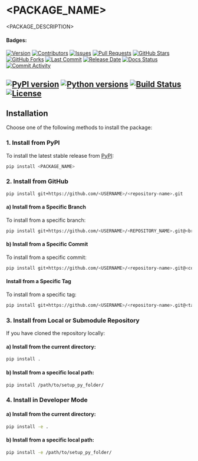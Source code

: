 # **<PACKAGE_NAME>**
<PACKAGE_DESCRIPTION>

#### Badges:
[![Version](https://img.shields.io/badge/version-<PACKAGE_VERSION>-blue.svg)](https://github.com/<USERNAME>/<REPOSITORY_NAME>/releases)
[![Contributors](https://img.shields.io/github/contributors/<USERNAME>/<REPOSITORY_NAME>.svg)](https://github.com/<USERNAME>/<REPOSITORY_NAME>/graphs/contributors)
[![Issues](https://img.shields.io/github/issues/<USERNAME>/<REPOSITORY_NAME>.svg)](https://github.com/<USERNAME>/<REPOSITORY_NAME>/issues)
[![Pull Requests](https://img.shields.io/github/issues-pr/<USERNAME>/<REPOSITORY_NAME>.svg)](https://github.com/<USERNAME>/<REPOSITORY_NAME>/pulls)
[![GitHub Stars](https://img.shields.io/github/stars/<USERNAME>/<REPOSITORY_NAME>.svg)](https://github.com/<USERNAME>/<REPOSITORY_NAME>/stargazers)
[![GitHub Forks](https://img.shields.io/github/forks/<USERNAME>/<REPOSITORY_NAME>.svg)](https://github.com/<USERNAME>/<REPOSITORY_NAME>/network/members)
[![Last Commit](https://img.shields.io/github/last-commit/<USERNAME>/<REPOSITORY_NAME>.svg)](https://github.com/<USERNAME>/<REPOSITORY_NAME>/commits/main)
[![Release Date](https://img.shields.io/github/release-date/<USERNAME>/<REPOSITORY_NAME>.svg)](https://github.com/<USERNAME>/<REPOSITORY_NAME>/releases)
[![Docs Status](https://img.shields.io/github/actions/workflow/status/<USERNAME>/<REPOSITORY_NAME>/docs.yml?branch=main)](https://github.com/<USERNAME>/<REPOSITORY_NAME>/actions)
[![Commit Activity](https://img.shields.io/github/commit-activity/m/<USERNAME>/<REPOSITORY_NAME>.svg)](https://github.com/<USERNAME>/<REPOSITORY_NAME>/graphs/commit-activity)

[![PyPI version](https://img.shields.io/pypi/v/<PACKAGE_NAME>.svg)](https://pypi.org/project/<PACKAGE_NAME>/)
[![Python versions](https://img.shields.io/pypi/pyversions/<PACKAGE_NAME>.svg)](https://pypi.org/project/<PACKAGE_NAME>/)
[![Build Status](https://img.shields.io/github/actions/workflow/status/<USERNAME>/<REPOSITORY_NAME>/build.yml?branch=main)](https://github.com/<USERNAME>/<REPOSITORY_NAME>/actions)
[![License](https://img.shields.io/pypi/l/<PACKAGE_NAME>.svg)](LICENSE.txt)
---
## **Installation**
Choose one of the following methods to install the package:

### **1. Install from PyPI**
To install the latest stable release from [PyPI](https://pypi.org/):
```bash
pip install <PACKAGE_NAME>
````

### **2. Install from GitHub**
```bash
pip install git+https://github.com/<USERNAME>/<repository-name>.git
```
#### a) Install from a Specific Branch
To install from a specific branch:
```bash
pip install git+https://github.com/<USERNAME>/<REPOSITORY_NAME>.git@<branch-name>
```

#### b) Install from a Specific Commit
To install from a specific commit:
```bash
pip install git+https://github.com/<USERNAME>/<repository-name>.git@<commit-hash>
```

#### Install from a Specific Tag
To install from a specific tag:
```bash
pip install git+https://github.com/<USERNAME>/<repository-name>.git@<tag>
```

### **3. Install from Local or Submodule Repository**
If you have cloned the repository locally:
#### a) Install from the current directory:

```bash
pip install .
```
#### b) Install from a specific local path:
```bash
pip install /path/to/setup_py_folder/
```

### **4. Install in Developer Mode**
#### a) Install from the current directory:
```bash
pip install -e .
```
#### b) Install from a specific local path:
```bash
pip install -e /path/to/setup_py_folder/
```
